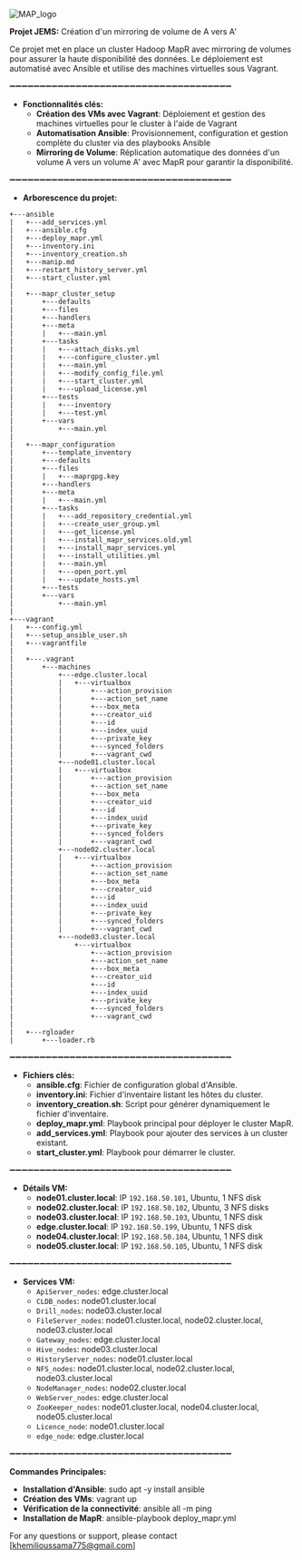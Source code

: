 ![MAP_logo](https://awsmp-logos.s3.amazonaws.com/802b0a25-877e-4b57-9007-a3fd284815a5/0d64f493222427748b7c21e0104763be.png)


**Projet JEMS:** Création d'un mirroring de volume de A vers A'

Ce projet met en place un cluster Hadoop MapR avec mirroring de volumes pour assurer la haute disponibilité des données. 
Le déploiement est automatisé avec Ansible et utilise des machines virtuelles sous Vagrant.

➖➖➖➖➖➖➖➖➖➖➖➖➖➖➖➖➖➖➖➖➖➖➖➖➖➖➖➖➖➖➖➖➖➖➖➖➖

- **Fonctionnalités clés:**
    - **Création des VMs avec Vagrant**: Déploiement et gestion des machines virtuelles pour le cluster à l'aide de Vagrant
    - **Automatisation Ansible**: Provisionnement, configuration et gestion complète du cluster via des playbooks Ansible
    - **Mirroring de Volume**: Réplication automatique des données d'un volume A vers un volume A' avec MapR pour garantir la  disponibilité.

➖➖➖➖➖➖➖➖➖➖➖➖➖➖➖➖➖➖➖➖➖➖➖➖➖➖➖➖➖➖➖➖➖➖➖➖➖

- **Arborescence du projet:**

```
+---ansible
|   +---add_services.yml
|   +---ansible.cfg
|   +---deploy_mapr.yml
|   +---inventory.ini
|   +---inventory_creation.sh
|   +---manip.md
|   +---restart_history_server.yml
|   +---start_cluster.yml
|   
|   +---mapr_cluster_setup
|       +---defaults
|       +---files
|       +---handlers
|       +---meta
|       |   +---main.yml
|       +---tasks
|       |   +---attach_disks.yml
|       |   +---configure_cluster.yml
|       |   +---main.yml
|       |   +---modify_config_file.yml
|       |   +---start_cluster.yml
|       |   +---upload_license.yml
|       +---tests
|       |   +---inventory
|       |   +---test.yml
|       +---vars
|           +---main.yml
|   
|   +---mapr_configuration
|       +---template_inventory
|       +---defaults
|       +---files
|       |   +---maprgpg.key
|       +---handlers
|       +---meta
|       |   +---main.yml
|       +---tasks
|       |   +---add_repository_credential.yml
|       |   +---create_user_group.yml
|       |   +---get_license.yml
|       |   +---install_mapr_services.old.yml
|       |   +---install_mapr_services.yml
|       |   +---install_utilities.yml
|       |   +---main.yml
|       |   +---open_port.yml
|       |   +---update_hosts.yml
|       +---tests
|       +---vars
|           +---main.yml
|   
+---vagrant
|   +---config.yml
|   +---setup_ansible_user.sh
|   +---vagrantfile
|   
|   +---.vagrant
|       +---machines
|           +---edge.cluster.local
|           |   +---virtualbox
|           |       +---action_provision
|           |       +---action_set_name
|           |       +---box_meta
|           |       +---creator_uid
|           |       +---id
|           |       +---index_uuid
|           |       +---private_key
|           |       +---synced_folders
|           |       +---vagrant_cwd
|           +---node01.cluster.local
|           |   +---virtualbox
|           |       +---action_provision
|           |       +---action_set_name
|           |       +---box_meta
|           |       +---creator_uid
|           |       +---id
|           |       +---index_uuid
|           |       +---private_key
|           |       +---synced_folders
|           |       +---vagrant_cwd
|           +---node02.cluster.local
|           |   +---virtualbox
|           |       +---action_provision
|           |       +---action_set_name
|           |       +---box_meta
|           |       +---creator_uid
|           |       +---id
|           |       +---index_uuid
|           |       +---private_key
|           |       +---synced_folders
|           |       +---vagrant_cwd
|           +---node03.cluster.local
|               +---virtualbox
|                   +---action_provision
|                   +---action_set_name
|                   +---box_meta
|                   +---creator_uid
|                   +---id
|                   +---index_uuid
|                   +---private_key
|                   +---synced_folders
|                   +---vagrant_cwd
|       
|   +---rgloader
|       +---loader.rb
```


➖➖➖➖➖➖➖➖➖➖➖➖➖➖➖➖➖➖➖➖➖➖➖➖➖➖➖➖➖➖➖➖➖➖➖➖➖

- **Fichiers clés:**
    - **ansible.cfg**: Fichier de configuration global d'Ansible.
    - **inventory.ini**: Fichier d'inventaire listant les hôtes du cluster.
    - **inventory_creation.sh**: Script pour générer dynamiquement le fichier d'inventaire.
    - **deploy_mapr.yml**: Playbook principal pour déployer le cluster MapR.
    - **add_services.yml**: Playbook pour ajouter des services à un cluster existant.
    - **start_cluster.yml**: Playbook pour démarrer le cluster.

➖➖➖➖➖➖➖➖➖➖➖➖➖➖➖➖➖➖➖➖➖➖➖➖➖➖➖➖➖➖➖➖➖➖➖➖➖

- **Détails VM:**
  - **node01.cluster.local**: IP `192.168.50.101`, Ubuntu, 1 NFS disk
  - **node02.cluster.local**: IP `192.168.50.102`, Ubuntu, 3 NFS disks
  - **node03.cluster.local**: IP `192.168.50.103`, Ubuntu, 1 NFS disk
  - **edge.cluster.local**: IP `192.168.50.199`, Ubuntu, 1 NFS disk
  - **node04.cluster.local**: IP `192.168.50.104`, Ubuntu, 1 NFS disk
  - **node05.cluster.local**: IP `192.168.50.105`, Ubuntu, 1 NFS disk

➖➖➖➖➖➖➖➖➖➖➖➖➖➖➖➖➖➖➖➖➖➖➖➖➖➖➖➖➖➖➖➖➖➖➖➖➖

- **Services VM:**
  - `ApiServer_nodes`: edge.cluster.local
  - `CLDB_nodes`: node01.cluster.local
  - `Drill_nodes`: node03.cluster.local
  - `FileServer_nodes`: node01.cluster.local, node02.cluster.local, node03.cluster.local
  - `Gateway_nodes`: edge.cluster.local
  - `Hive_nodes`: node03.cluster.local
  - `HistoryServer_nodes`: node01.cluster.local
  - `NFS_nodes`: node01.cluster.local, node02.cluster.local, node03.cluster.local
  - `NodeManager_nodes`: node02.cluster.local
  - `WebServer_nodes`: edge.cluster.local
  - `ZooKeeper_nodes`: node01.cluster.local, node04.cluster.local, node05.cluster.local
  - `Licence_node`: node01.cluster.local
  - `edge_node`: edge.cluster.local  

➖➖➖➖➖➖➖➖➖➖➖➖➖➖➖➖➖➖➖➖➖➖➖➖➖➖➖➖➖➖➖➖➖➖➖➖➖

**Commandes Principales:**
  - **Installation d'Ansible**: sudo apt -y install ansible
  - **Création des VMs**: vagrant up
  - **Vérification de la connectivité**: ansible all -m ping
  - **Installation de MapR**: ansible-playbook deploy_mapr.yml
  



For any questions or support, please contact [khemilioussama775@gmail.com]